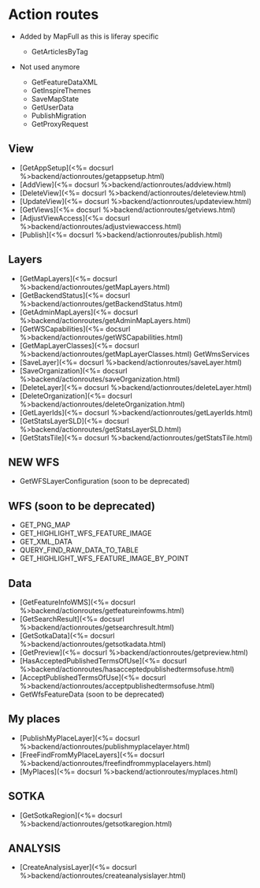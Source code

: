 # Action routes

* Added by MapFull as this is liferay specific
    - GetArticlesByTag

* Not used anymore
    - GetFeatureDataXML
    - GetInspireThemes
    - SaveMapState
    - GetUserData
    - PublishMigration
    - GetProxyRequest

## View
- [GetAppSetup](<%= docsurl %>backend/actionroutes/getappsetup.html)
- [AddView](<%= docsurl %>backend/actionroutes/addview.html)
- [DeleteView](<%= docsurl %>backend/actionroutes/deleteview.html)
- [UpdateView](<%= docsurl %>backend/actionroutes/updateview.html)
- [GetViews](<%= docsurl %>backend/actionroutes/getviews.html)
- [AdjustViewAccess](<%= docsurl %>backend/actionroutes/adjustviewaccess.html)
- [Publish](<%= docsurl %>backend/actionroutes/publish.html)

## Layers
- [GetMapLayers](<%= docsurl %>backend/actionroutes/getMapLayers.html)
- [GetBackendStatus](<%= docsurl %>backend/actionroutes/getBackendStatus.html)
- [GetAdminMapLayers](<%= docsurl %>backend/actionroutes/getAdminMapLayers.html)
- [GetWSCapabilities](<%= docsurl %>backend/actionroutes/getWSCapabilities.html)
- [GetMapLayerClasses](<%= docsurl %>backend/actionroutes/getMapLayerClasses.html)
GetWmsServices
- [SaveLayer](<%= docsurl %>backend/actionroutes/saveLayer.html)
- [SaveOrganization](<%= docsurl %>backend/actionroutes/saveOrganization.html)
- [DeleteLayer](<%= docsurl %>backend/actionroutes/deleteLayer.html)
- [DeleteOrganization](<%= docsurl %>backend/actionroutes/deleteOrganization.html)
- [GetLayerIds](<%= docsurl %>backend/actionroutes/getLayerIds.html)
- [GetStatsLayerSLD](<%= docsurl %>backend/actionroutes/getStatsLayerSLD.html)
- [GetStatsTile](<%= docsurl %>backend/actionroutes/getStatsTile.html)

## NEW WFS
- GetWFSLayerConfiguration (soon to be deprecated)

## WFS (soon to be deprecated)
- GET\_PNG\_MAP 
- GET\_HIGHLIGHT\_WFS\_FEATURE\_IMAGE
- GET\_XML\_DATA
- QUERY\_FIND\_RAW\_DATA\_TO\_TABLE
- GET\_HIGHLIGHT\_WFS\_FEATURE\_IMAGE\_BY\_POINT

## Data
- [GetFeatureInfoWMS](<%= docsurl %>backend/actionroutes/getfeatureinfowms.html)
- [GetSearchResult](<%= docsurl %>backend/actionroutes/getsearchresult.html)
- [GetSotkaData](<%= docsurl %>backend/actionroutes/getsotkadata.html)
- [GetPreview](<%= docsurl %>backend/actionroutes/getpreview.html)
- [HasAcceptedPublishedTermsOfUse](<%= docsurl %>backend/actionroutes/hasacceptedpublishedtermsofuse.html)
- [AcceptPublishedTermsOfUse](<%= docsurl %>backend/actionroutes/acceptpublishedtermsofuse.html)
- GetWfsFeatureData (soon to be deprecated)

## My places
- [PublishMyPlaceLayer](<%= docsurl %>backend/actionroutes/publishmyplacelayer.html)
- [FreeFindFromMyPlaceLayers](<%= docsurl %>backend/actionroutes/freefindfrommyplacelayers.html)
- [MyPlaces](<%= docsurl %>backend/actionroutes/myplaces.html)

## SOTKA
- [GetSotkaRegion](<%= docsurl %>backend/actionroutes/getsotkaregion.html)

## ANALYSIS
- [CreateAnalysisLayer](<%= docsurl %>backend/actionroutes/createanalysislayer.html)

